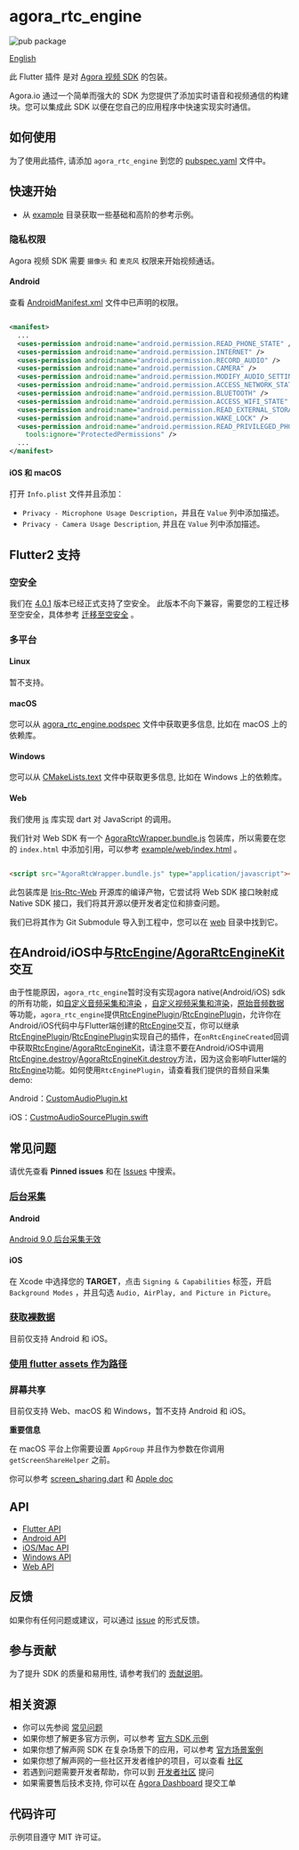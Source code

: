 # agora_rtc_engine

![pub package](https://img.shields.io/pub/v/agora_rtc_engine.svg?include_prereleases)

[English](README.md)

此 Flutter 插件
是对 [Agora 视频 SDK](https://docs.agora.io/cn/Interactive%20Broadcast/product_live?platform=All%20Platforms)
的包装。

Agora.io 通过一个简单而强大的 SDK 为您提供了添加实时语音和视频通信的构建块。您可以集成此 SDK 以便在您自己的应用程序中快速实现实时通信。

## 如何使用

为了使用此插件, 请添加 `agora_rtc_engine`
到您的 [pubspec.yaml](https://flutter.dev/docs/development/packages-and-plugins/using-packages) 文件中。

## 快速开始

* 从 [example](example/lib/examples) 目录获取一些基础和高阶的参考示例。

### 隐私权限

Agora 视频 SDK 需要 `摄像头` 和 `麦克风` 权限来开始视频通话。

#### Android

查看 [AndroidManifest.xml](android/src/main/AndroidManifest.xml) 文件中已声明的权限。

```xml

<manifest>
  ...
  <uses-permission android:name="android.permission.READ_PHONE_STATE" />
  <uses-permission android:name="android.permission.INTERNET" />
  <uses-permission android:name="android.permission.RECORD_AUDIO" />
  <uses-permission android:name="android.permission.CAMERA" />
  <uses-permission android:name="android.permission.MODIFY_AUDIO_SETTINGS" />
  <uses-permission android:name="android.permission.ACCESS_NETWORK_STATE" />
  <uses-permission android:name="android.permission.BLUETOOTH" />
  <uses-permission android:name="android.permission.ACCESS_WIFI_STATE" />
  <uses-permission android:name="android.permission.READ_EXTERNAL_STORAGE" />
  <uses-permission android:name="android.permission.WAKE_LOCK" />
  <uses-permission android:name="android.permission.READ_PRIVILEGED_PHONE_STATE"
    tools:ignore="ProtectedPermissions" />
  ...
</manifest>
```

#### iOS 和 macOS

打开 `Info.plist` 文件并且添加：

- `Privacy - Microphone Usage Description`，并且在 `Value` 列中添加描述。
- `Privacy - Camera Usage Description`, 并且在 `Value` 列中添加描述。

## Flutter2 支持

### 空安全

我们在 [4.0.1](https://pub.dev/packages/agora_rtc_engine/versions/4.0.1) 版本已经正式支持了空安全。
此版本不向下兼容，需要您的工程迁移至空安全，具体参考 [迁移至空安全](https://dart.cn/null-safety/migration-guide) 。

### 多平台

#### Linux

暂不支持。

#### macOS

您可以从 [agora_rtc_engine.podspec](macOS/agora_rtc_engine.podspec) 文件中获取更多信息, 比如在 macOS 上的依赖库。

#### Windows

您可以从 [CMakeLists.text](windows/CMakeLists.txt) 文件中获取更多信息, 比如在 Windows 上的依赖库。

#### Web

我们使用 [js](https://pub.dev/packages/js) 库实现 dart 对 JavaScript 的调用。

我们针对 Web SDK 有一个 [AgoraRtcWrapper.bundle.js](example/web/AgoraRtcWrapper.bundle.js)
包装库，所以需要在您的 `index.html` 中添加引用，可以参考 [example/web/index.html](example/web/index.html) 。

```html

<script src="AgoraRtcWrapper.bundle.js" type="application/javascript"></script>
```

此包装库是 [Iris-Rtc-Web](https://github.com/AgoraIO-Community/Iris-Rtc-Web) 开源库的编译产物，它尝试将 Web SDK 接口映射成
Native SDK 接口，我们将其开源以便开发者定位和排查问题。

我们已将其作为 Git Submodule 导入到工程中，您可以在 [web](web) 目录中找到它。

## 在Android/iOS中与[RtcEngine](https://docs.agora.io/cn/Video/API%20Reference/java/classio_1_1agora_1_1rtc_1_1_rtc_engine.html)/[AgoraRtcEngineKit](https://docs.agora.io/cn/Video/API%20Reference/oc/Classes/AgoraRtcEngineKit.html)交互

由于性能原因，`agora_rtc_engine`暂时没有实现agora native(Android/iOS)
sdk的所有功能，如[自定义音频采集和渲染](hhttps://docs.agora.io/cn/Video/custom_audio_android?platform=Android)
，[自定义视频采集和渲染](https://docs.agora.io/cn/Video/custom_video_android?platform=Android)，[原始音频数据](https://docs.agora.io/cn/Video/raw_data_audio_android?platform=Android)等功能，`agora_rtc_engine`提供[RtcEnginePlugin](https://github.com/AgoraIO/Agora-Flutter-SDK/blob/master/android/src/main/java/io/agora/rtc/base/RtcEnginePlugin.kt)/[RtcEnginePlugin](https://github.com/AgoraIO/Agora-Flutter-SDK/blob/master/ios/Classes/Base/RtcEnginePlugin.h)，允许你在Android/iOS代码中与Flutter端创建的[RtcEngine](https://github.com/AgoraIO/Agora-Flutter-SDK/blob/master/lib/src/rtc_engine.dart)交互，你可以继承[RtcEnginePlugin](https://github.com/AgoraIO/Agora-Flutter-SDK/blob/master/android/src/main/java/io/agora/rtc/base/RtcEnginePlugin.kt)/[RtcEnginePlugin](https://github.com/AgoraIO/Agora-Flutter-SDK/blob/master/ios/Classes/Base/RtcEnginePlugin.h)实现自己的插件，在`onRtcEngineCreated`回调中获取[RtcEngine](https://docs.agora.io/cn/Video/API%20Reference/java/classio_1_1agora_1_1rtc_1_1_rtc_engine.html)/[AgoraRtcEngineKit](https://docs.agora.io/cn/Video/API%20Reference/oc/Classes/AgoraRtcEngineKit.html)，请注意不要在Android/iOS中调用[RtcEngine.destroy](https://docs.agora.io/cn/Video/API%20Reference/java/classio_1_1agora_1_1rtc_1_1_rtc_engine.html#afb808cdc9025a77af7dd2bce98311bfe)/[AgoraRtcEngineKit.destroy](https://docs.agora.io/cn/Video/API%20Reference/oc/Classes/AgoraRtcEngineKit.html#//api/name/destroy)方法，因为这会影响Flutter端的[RtcEngine](https://github.com/AgoraIO/Agora-Flutter-SDK/blob/master/lib/src/rtc_engine.dart)功能。如何使用`RtcEnginePlugin`，请查看我们提供的音频自采集demo:

Android：[CustomAudioPlugin.kt](https://github.com/AgoraIO/Agora-Flutter-SDK/blob/master/example/android/app/src/main/kotlin/io/agora/agora_rtc_engine_example/custom_audio_source/CustomAudioPlugin.kt)

iOS：[CustmoAudioSourcePlugin.swift](https://github.com/AgoraIO/Agora-Flutter-SDK/blob/master/example/ios/Runner/CustomAudioSource/CustmoAudioSourcePlugin.swift)

## 常见问题

请优先查看 **Pinned issues** 和在 [Issues](https://github.com/AgoraIO/Agora-Flutter-SDK/issues) 中搜索。

### [后台采集](https://github.com/AgoraIO/Agora-Flutter-SDK/issues/28)

#### Android

[Android 9.0 后台采集无效](https://docs.agora.io/cn/Interactive%20Broadcast/faq/android_background?platform=Android)

#### iOS

在 Xcode 中选择您的 **TARGET**，点击 `Signing & Capabilities` 标签，开启 `Background Modes`
，并且勾选 `Audio, AirPlay, and Picture in Picture`。

### [获取裸数据](https://github.com/AgoraIO/Agora-Flutter-SDK/issues/183)

目前仅支持 Android 和 iOS。

### [使用 flutter assets 作为路径](https://github.com/AgoraIO/Agora-Flutter-SDK/issues/181)

### 屏幕共享

目前仅支持 Web、macOS 和 Windows，暂不支持 Android 和 iOS。

**重要信息**

在 macOS 平台上你需要设置 `AppGroup` 并且作为参数在你调用 `getScreenShareHelper` 之前。

你可以参考 [screen_sharing.dart](example/lib/examples/advanced/screen_sharing/screen_sharing.dart)
和 [Apple doc](https://developer.apple.com/library/archive/documentation/Security/Conceptual/AppSandboxDesignGuide/AppSandboxInDepth/AppSandboxInDepth.html#//apple_ref/doc/uid/TP40011183-CH3-SW21)

## API

* [Flutter API](https://docs.agora.io/cn/Video/API%20Reference/flutter/index.html)
* [Android API](https://docs.agora.io/cn/Video/API%20Reference/java/index.html)
* [iOS/Mac API](https://docs.agora.io/cn/Video/API%20Reference/oc/docs/headers/Agora-Objective-C-API-Overview.html)
* [Windows API](https://docs.agora.io/cn/Video/API%20Reference/cpp/index.html)
* [Web API](https://docs.agora.io/cn/Video/API%20Reference/web_ng/index.html)

## 反馈

如果你有任何问题或建议，可以通过 [issue](https://github.com/AgoraIO/Agora-Flutter-SDK/issues) 的形式反馈。

## 参与贡献

为了提升 SDK 的质量和易用性, 请参考我们的 [贡献说明](https://github.com/AgoraIO/Flutter-SDK/blob/master/CONTRIBUTING.md)。

## 相关资源

- 你可以先参阅 [常见问题](https://docs.agora.io/cn/faq)
- 如果你想了解更多官方示例，可以参考 [官方 SDK 示例](https://github.com/AgoraIO)
- 如果你想了解声网 SDK 在复杂场景下的应用，可以参考 [官方场景案例](https://github.com/AgoraIO-usecase)
- 如果你想了解声网的一些社区开发者维护的项目，可以查看 [社区](https://github.com/AgoraIO-Community)
- 若遇到问题需要开发者帮助，你可以到 [开发者社区](https://rtcdeveloper.com/) 提问
- 如果需要售后技术支持, 你可以在 [Agora Dashboard](https://dashboard.agora.io) 提交工单

## 代码许可

示例项目遵守 MIT 许可证。
